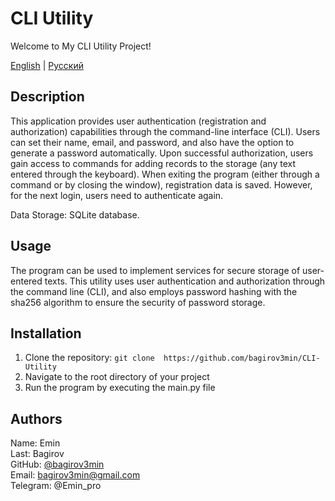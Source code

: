 # CLI Utility 

Welcome to My CLI Utility Project!

[English](README-en.md) | [Русский](README.md)

## Description

This application provides user authentication (registration 
and authorization) capabilities through the command-line 
interface (CLI). Users can set their name, email, and password, 
and also have the option to generate a password automatically. 
Upon successful authorization, users gain access to commands for 
adding records to the storage (any text entered through the 
keyboard). When exiting the program (either through a command 
or by closing the window), registration data is saved. However, 
for the next login, users need to authenticate again.

Data Storage: SQLite database.

## Usage

The program can be used to implement services for secure
storage of user-entered texts. This utility uses
user authentication and authorization through the command line
(CLI), and also employs password hashing with
the sha256 algorithm to ensure the security
of password storage.

## Installation

1. Clone the repository: `git clone 
   https://github.com/bagirov3min/CLI-Utility`
2. Navigate to the root directory of your project
3. Run the program by executing the main.py file

## Authors

Name: Emin <br>
Last: Bagirov <br>
GitHub: [@bagirov3min](https://github.com/bagirov3min) <br>
Email: bagirov3min@gmail.com <br>
Telegram: @Emin_pro <br>
